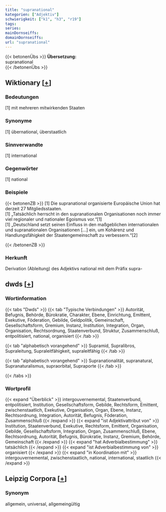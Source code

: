 ```yaml
---
title: "supranational"
kategorien: ["Adjektiv"]
schwierigkeit: ["k1", "h3", "r19"]
tags:
series:
mainDornseiffs:
domainDornseiffs:
url: "supranational"
---
```


{{< betonenÜbs >}}
**Übersetzung:**  
supranational  
{{< /betonenÜbs >}}

## Wiktionary [[+](https://de.wiktionary.org/wiki/supranational)]

### Bedeutungen
[1] mit mehreren mitwirkenden Staaten  

### Synonyme
[1] übernational, überstaatlich  

### Sinnverwandte
[1] international  

### Gegenwörter
[1] national  

### Beispiele
{{< betonenZB >}}
[1] Die supranational organisierte Europäische Union hat derzeit 27 Mitgliedsstaaten.  
[1] „Tatsächlich herrscht in den supranationalen Organisationen noch immer viel regionaler und nationaler Egoismus vor.“[1]  
[1] „Deutschland setzt seinen Einfluss in den maßgeblichen internationalen und supranationalen Organisationen […] ein, um Kohärenz und Handlungsfähigkeit der Staatengemeinschaft zu verbessern.“[2]  

{{< /betonenZB >}}
### Herkunft
Derivation (Ableitung) des Adjektivs national mit dem Präfix supra-  



## dwds [[+](https://www.dwds.de/wb/supranational)]

### Wortinformation
{{< tabs "Dwds" >}}
{{< tab "Typische Verbindungen" >}}
Autorität, Befugnis, Behörde, Bürokratie, Charakter, Ebene, Einrichtung, Emittent, Exekutive, Föderation, Gebilde, Geldpolitik, Gemeinschaft, Gesellschaftsform, Gremium, Instanz, Institution, Integration, Organ, Organisation, Rechtsordnung, Staatenverbund, Struktur, Zusammenschluß, entpolitisiert, national, organisiert
{{< /tab >}}

{{< tab "alphabetisch vorangehend" >}}
Supramid, Supralibros, Supraleitung, Supraleitfähigkeit, supraleitfähig
{{< /tab >}}

{{< tab "alphabetisch vorangehend" >}}
Supranationalität, supranatural, Supranaturalismus, supraorbital, Supraporte
{{< /tab >}}

{{< /tabs >}}

### Wortprofil
{{< expand "Überblick" >}} intergouvernemental, Staatenverbund, entpolitisiert, Institution, Gesellschaftsform, Gebilde, Rechtsform, Emittent, zwischenstaatlich, Exekutive, Organisation, Organ, Ebene, Instanz, Rechtsordnung, Integration, Autorität, Befugnis, Föderation, Zusammenschluß {{< /expand >}}
{{< expand "ist Adjektivattribut von" >}} Institution, Staatenverbund, Exekutive, Rechtsform, Emittent, Organisation, Gebilde, Gesellschaftsform, Integration, Organ, Zusammenschluß, Ebene, Rechtsordnung, Autorität, Befugnis, Bürokratie, Instanz, Gremium, Behörde, Gemeinschaft {{< /expand >}}
{{< expand "hat Adverbialbestimmung" >}} tatsächlich {{< /expand >}}
{{< expand "ist Adverbialbestimmung von" >}} organisiert {{< /expand >}}
{{< expand "in Koordination mit" >}} intergouvernemental, zwischenstaatlich, national, international, staatlich {{< /expand >}}

## Leipzig Corpora [[+](https://corpora.uni-leipzig.de/en/res?word=supranational&corpusId=deu_newscrawl-public_2018)]


### Synonym
allgemein, universal, allgemeingültig

